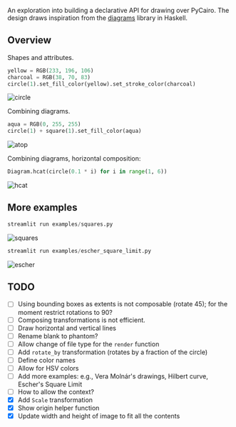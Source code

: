 An exploration into building a declarative API for drawing over PyCairo.
The design draws inspiration from the [diagrams](https://diagrams.github.io/) library in Haskell.

## Overview

Shapes and attributes.

```python
yellow = RGB(233, 196, 106)
charcoal = RGB(38, 70, 83)
circle(1).set_fill_color(yellow).set_stroke_color(charcoal)
```
![circle](https://github.com/danoneata/pydiagrams/blob/master/examples/circle.png)

Combining diagrams.

```python
aqua = RGB(0, 255, 255)
circle(1) + square(1).set_fill_color(aqua)
```
![atop](https://github.com/danoneata/pydiagrams/blob/master/examples/atop.png)

Combining diagrams, horizontal composition:

```python
Diagram.hcat(circle(0.1 * i) for i in range(1, 6))
```
![hcat](https://github.com/danoneata/pydiagrams/blob/master/examples/hcat.png)

## More examples

```python
streamlit run examples/squares.py
```

![squares](https://github.com/danoneata/pydiagrams/blob/master/examples/squares.png)

```python
streamlit run examples/escher_square_limit.py
```

![escher](https://github.com/danoneata/pydiagrams/blob/master/examples/escher_square_limit.png)

## TODO

- [ ] Using bounding boxes as extents is not composable (rotate 45); for the moment restrict rotations to 90?
- [ ] Composing transformations is not efficient.
- [ ] Draw horizontal and vertical lines
- [ ] Rename blank to phantom?
- [ ] Allow change of file type for the `render` function
- [ ] Add `rotate_by` transformation (rotates by a fraction of the circle)
- [ ] Define color names
- [ ] Allow for HSV colors
- [ ] Add more examples: e.g., Vera Molnár's drawings, Hilbert curve, Escher's Square Limit
- [ ] How to allow the context?
- [x] Add `Scale` transformation
- [x] Show origin helper function
- [x] Update width and height of image to fit all the contents
